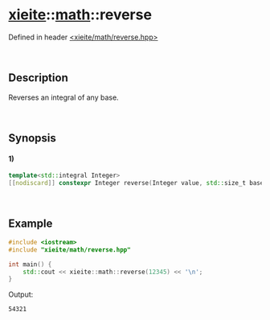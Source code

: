 # [xieite](../../xieite.md)\:\:[math](../../math.md)\:\:reverse
Defined in header [<xieite/math/reverse.hpp>](../../../include/xieite/math/reverse.hpp)

&nbsp;

## Description
Reverses an integral of any base.

&nbsp;

## Synopsis
#### 1)
```cpp
template<std::integral Integer>
[[nodiscard]] constexpr Integer reverse(Integer value, std::size_t base = 10) noexcept;
```

&nbsp;

## Example
```cpp
#include <iostream>
#include "xieite/math/reverse.hpp"

int main() {
    std::cout << xieite::math::reverse(12345) << '\n';
}
```
Output:
```
54321
```
